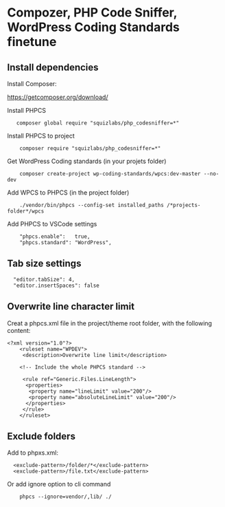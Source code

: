# Compozer, PHP Code Sniffer, WordPress Coding Standards finetune

## Install dependencies

Install Composer:

https://getcomposer.org/download/

Install PHPCS

```
   composer global require "squizlabs/php_codesniffer=*"
```

Install PHPCS to project

```
    composer require "squizlabs/php_codesniffer=*"
```

Get WordPress Coding standards (in your projets folder)

```
    composer create-project wp-coding-standards/wpcs:dev-master --no-dev
```

Add WPCS to PHPCS (in the project folder)

```
    ./vendor/bin/phpcs --config-set installed_paths /*projects-folder*/wpcs
```

Add PHPCS to VSCode settings
```
    "phpcs.enable":   true,
    "phpcs.standard": "WordPress",
```


## Tab size settings

```
  "editor.tabSize": 4,
  "editor.insertSpaces": false
```

## Overwrite line character limit

Creat a phpcs.xml file in the project/theme root folder, with the following content:

```
<?xml version="1.0"?>
    <ruleset name="WPDEV">
     <description>Overwrite line limit</description>

    <!-- Include the whole PHPCS standard -->
	
     <rule ref="Generic.Files.LineLength">
      <properties>
       <property name="lineLimit" value="200"/>
       <property name="absoluteLineLimit" value="200"/>
      </properties>
     </rule>
    </ruleset>
```
## Exclude folders

Add to phpxs.xml:
```
  <exclude-pattern>/folder/*</exclude-pattern>
  <exclude-pattern>/file.txt</exclude-pattern>
```
Or add ignore option to cli command
```
    phpcs --ignore=vendor/,lib/ ./
```

